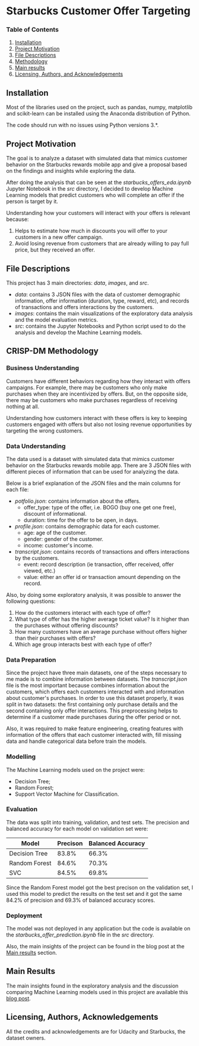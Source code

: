 # Starbucks Customer Offer Targeting

### Table of Contents

1. [Installation](#installation)
2. [Project Motivation](#motivation)
3. [File Descriptions](#files)
4. [Methodology](#methodology)
5. [Main results](#results)
6. [Licensing, Authors, and Acknowledgements](#licensing)

## Installation <a name="installation"></a>

Most of the libraries used on the project, such as pandas, numpy, matplotlib and scikit-learn can be installed using the Anaconda distribution of Python.

The code should run with no issues using Python versions 3.*.

## Project Motivation<a name="motivation"></a>

The goal is to analyze a dataset with simulated data that mimics customer behavior on the Starbucks rewards mobile app and give a proposal based on the findings and insights while exploring the data.

After doing the analysis that can be seen at the *starbucks_offers_eda.ipynb* Jupyter Notebook in the *src* directory, I decided to develop Machine Learning models that predict customers who will complete an offer if the person is target by it.

Understanding how your customers will interact with your offers is relevant because:

1. Helps to estimate how much in discounts you will offer to your customers in a new offer campaign.
2. Avoid losing revenue from customers that are already willing to pay full price, but they received an offer.

## File Descriptions <a name="files"></a>

This project has 3 main directories: *data*, *images*, and *src*.

* *data*: contains 3 JSON files with the data of customer demographic information, offer information (duration, type, reward, etc), and records of transactions and offers interactions by the customers.
* *images*: contains the main visualizations of the exploratory data analysis and the model evaluation metrics.
* *src*: contains the Jupyter Notebooks and Python script used to do the analysis and develop the Machine Learning models.

## CRISP-DM Methodology <a name="methodology"></a>

### Business Understanding

Customers have different behaviors regarding how they interact with offers campaigns. For example, there may be customers who only make purchases when they are incentivized by offers. But, on the opposite side, there may be customers who make purchases regardless of receiving nothing at all.

Understanding how customers interact with these offers is key to keeping customers engaged with offers but also not losing revenue opportunities by targeting the wrong customers.

### Data Understanding

The data used is a dataset with simulated data that mimics customer behavior on the Starbucks rewards mobile app. There are 3 JSON files with different pieces of information that can be used for analyzing the data.

Below is a brief explanation of the JSON files and the main columns for each file:
* *potfolio.json*: contains information about the offers.
    * offer_type: type of the offer, i.e. BOGO (buy one get one free), discount of informational.
    * duration: time for the offer to be open, in days.
* *profile.json*: contains demographic data for each customer.
    * age: age of the customer.
    * gender: gender of the customer.
    * income: customer's income.
* *transcript.json*: contains records of transactions and offers interactions by the customers.
    * event:  record description (ie transaction, offer received, offer viewed, etc.)
    * value: either an offer id or transaction amount depending on the record.

Also, by doing some exploratory analysis, it was possible to answer the following questions:

1. How do the customers interact with each type of offer?
2. What type of offer has the higher average ticket value? Is it higher than the purchases without offering discounts?
3. How many customers have an average purchase without offers higher than their purchases with offers? 
4. Which age group interacts best with each type of offer?

### Data Preparation

Since the project have three main datasets, one of the steps necessary to me made is to combine information between datasets. The *transcript.json* file is the most important because combines information about the customers, which offers each customers interacted with and information about customer's purchases. In order to use this dataset properly, it was split in two datasets: the first containing only purchase details and the second containing only offer interactions. This preprocessing helps to determine if a customer made purchases during the offer period or not.

Also, it was required to make feature engineering, creating features with information of the offers that each customer interacted with, fill missing data and handle categorical data before train the models. 

### Modelling

The Machine Learning models used on the project were:
* Decision Tree;
* Random Forest;
* Support Vector Machine for Classification.

### Evaluation

The data was split into training, validation, and test sets. The precision and balanced accuracy for each model on validation set were:

Model  | Precison | Balanced Accuracy
------------- | ------------- | -------------
Decision Tree  | 83.8% | 66.3%
Random Forest  | 84.6% | 70.3%
SVC            | 84.5% | 69.8%

Since the Random Forest model got the best precison on the validation set, I used this model to predict the results on the test set and it got the same 84.2% of precision and 69.3% of balanced accuracy scores.

### Deployment

The model was not deployed in any application but the code is available on the *starbucks_offer_prediction.ipynb* file in the *src* directory.

Also, the main insights of the project can be found in the blog post at the [Main results](#results) section.


## Main Results<a name="results"></a>

The main insights found in the exploratory analysis and the discussion comparing Machine Learning models used in this project are available this [blog post](https://medium.com/@andredesouzag/which-customers-should-starbucks-offer-discounts-to-797015b6d2aa).

## Licensing, Authors, Acknowledgements<a name="licensing"></a>

All the credits and acknowledgements are for Udacity and Starbucks, the dataset owners. 

